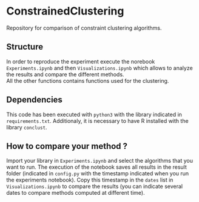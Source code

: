 # ConstrainedClustering
Repository for comparison of constraint clustering algorithms. 

## Structure
In order to reproduce the experiment execute the norebook `Experiments.ipynb` and then `Visualizations.ipynb` which allows to analyze the results and compare the different methods.  
All the other functions contains functions used for the clustering. 

## Dependencies
This code has been executed with `python3` with the library indicated in `requirements.txt`. Additionaly, it is necessary to have R installed with the library `conclust`.

## How to compare your method ?
Import your library in `Experiments.ipynb` and select the algorithms that you want to run. The execution of the notebook saves all results in the result folder (indicated in `config.py` with the timestamp indicated when you run the experiments notebook). Copy this timestamp in the `dates` list in `Visualizations.ipynb` to compare the results (you can indicate several dates to compare methods computed at different time). 
